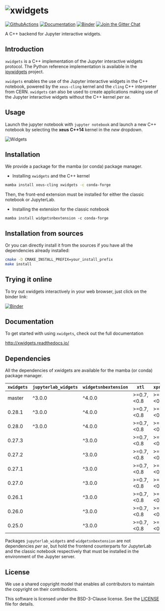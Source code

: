 # ![xwidgets](docs/source/xwidgets.svg)

[![GithubActions](https://github.com/jupyter-xeus/xwidgets/actions/workflows/main.yml/badge.svg)](https://github.com/jupyter-xeus/xwidgets/actions/workflows/main.yml)
[![Documentation](http://readthedocs.org/projects/xwidgets/badge/?version=latest)](https://xwidgets.readthedocs.io/en/latest/?badge=latest)
[![Binder](https://img.shields.io/badge/launch-binder-brightgreen.svg)](https://mybinder.org/v2/gh/jupyter-xeus/xwidgets/stable?filepath=notebooks/xwidgets.ipynb)
[![Join the Gitter Chat](https://badges.gitter.im/Join%20Chat.svg)](https://gitter.im/QuantStack/Lobby?utm_source=badge&utm_medium=badge&utm_campaign=pr-badge&utm_content=badge)

A C++ backend for Jupyter interactive widgets.

## Introduction

`xwidgets` is a C++ implementation of the Jupyter interactive widgets protocol.
The Python reference implementation is available in the
[ipywidgets](https://github.com/jupyter-widgets/ipywidgets) project.

`xwidgets` enables the use of the Jupyter interactive widgets in the C++
notebook, powered by the `xeus-cling` kernel and the `cling` C++ interpreter
from CERN. `xwidgets` can also be used to create applications making use of the
Jupyter interactive widgets without the C++ kernel *per se*.

## Usage

Launch the jupyter notebook with `jupyter notebook` and launch a new C++
notebook by selecting the **xeus C++14** kernel in the *new* dropdown.

![Widgets](widgets.gif)

## Installation

We provide a package for the mamba (or conda) package manager.

- Installing `xwidgets` and the C++ kernel

```bash
mamba install xeus-cling xwidgets -c conda-forge
```

Then, the front-end extension must be installed for either the classic notebook
or JupyterLab.

- Installing the extension for the classic notebook

```
mamba install widgetsnbextension -c conda-forge
```

## Installation from sources

Or you can directly install it from the sources if you have all the
dependencies already installed:

```bash
cmake -D CMAKE_INSTALL_PREFIX=your_install_prefix
make install
```

## Trying it online

To try out xwidgets interactively in your web browser, just click on the binder
link:

[![Binder](binder-logo.svg)](https://mybinder.org/v2/gh/jupyter-xeus/xwidgets/stable?filepath=notebooks/xwidgets.ipynb)

## Documentation

To get started with using `xwidgets`, check out the full documentation

http://xwidgets.readthedocs.io/

## Dependencies

All the dependencies of xwidgets are available for the mamba (or conda) package manager.

| `xwidgets` | `jupyterlab_widgets` | `widgetsnbextension` | `xtl`          | `xproperty`    | `xeus`         | `nlohmann_json` |
|------------|----------------------|----------------------|----------------|----------------|----------------|-----------------|
|  master    | ^3.0.0               | ^4.0.0               | >=0.7,<0.8     | >=0.11.0,<0.12 | >=3.2,<4.0     | >=3.9.1,<3.10   |
|  0.28.1    | ^3.0.0               | ^4.0.0               | >=0.7,<0.8     | >=0.11.0,<0.12 | >=3.2,<4.0     | >=3.9.1,<3.10   |
|  0.28.0    | ^3.0.0               | ^4.0.0               | >=0.7,<0.8     | >=0.11.0,<0.12 | >=3.0,<4.0     | >=3.9.1,<3.10   |
|  0.27.3    |                      | ^3.0.0               | >=0.7,<0.8     | >=0.11.0,<0.12 | >=3.0,<4.0     | >=3.9.1,<3.10   |
|  0.27.2    |                      | ^3.0.0               | >=0.7,<0.8     | >=0.11.0,<0.12 | >=3.0,<4.0     | >=3.9.1,<3.10   |
|  0.27.1    |                      | ^3.0.0               | >=0.7,<0.8     | >=0.11.0,<0.12 | >=3.0,<4.0     | >=3.9.1,<3.10   |
|  0.27.0    |                      | ^3.0.0               | >=0.7,<0.8     | >=0.11.0,<0.12 | >=3.0,<4.0     | >=3.9.1,<3.10   |
|  0.26.1    |                      | ^3.0.0               | >=0.7,<0.8     | >=0.11.0,<0.12 | >=2.0,<3.0     | >=3.9.1,<3.10   |
|  0.26.0    |                      | ^3.0.0               | >=0.7,<0.8     | >=0.11.0,<0.12 | >=2.0,<3.0     | >=3.9.1,<3.10   |
|  0.25.0    |                      | ^3.0.0               | >=0.7,<0.8     | >=0.11.0,<0.12 | >=1.0,<2.0     | >=3.6.1,<4.0    |

Packages `jupyterlab_widgets` and `widgetsnbextension` are not dependencies *per se*, but
hold the frontend counterparts for JupyterLab and the classic notebook respectively that must be installed
in the environment of the Jupyter server.

## License

We use a shared copyright model that enables all contributors to maintain the
copyright on their contributions.

This software is licensed under the BSD-3-Clause license.
See the [LICENSE](LICENSE) file for details.
